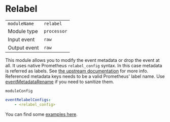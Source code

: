# Relabel

|                |              |
|----------------|--------------|
| `moduleName`   | `relabel` |
| Module type    | `processor`  |
| Input event    | `raw`        |
| Output event   | `raw`        |

This module allows you to modify the event metadata or drop the event at all.
It uses native Prometheus `relabel_config` syntax. In this case metadata is referred as labels.
See [the upstream documentation](https://prometheus.io/docs/prometheus/latest/configuration/configuration/#relabel_config)
for more info. Referenced metadata keys needs to be a valid Prometheus' label name. Use [eventMetadataRename](event_metadata_rename.md) if you need to sanitize them.


`moduleConfig`
```yaml
eventRelabelConfigs:
    - <relabel_config>
```

You can find some [examples here](/examples).
